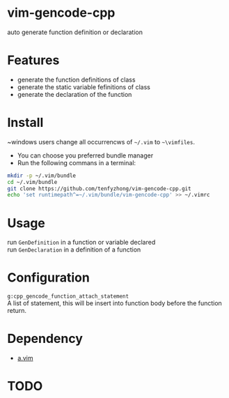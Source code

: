 # vim-gencode-cpp
auto generate function definition or declaration  

# Features
- generate the function definitions of class  
- generate the static variable fefinitions of class  
- generate the declaration of the function

# Install
~windows users change all occurrencws of `~/.vim` to `~\vimfiles`.  
- You can choose you preferred bundle manager   
- Run the following commans in a terminal:  
```bash
mkdir -p ~/.vim/bundle  
cd ~/.vim/bundle  
git clone https://github.com/tenfyzhong/vim-gencode-cpp.git  
echo 'set runtimepath^=~/.vim/bundle/vim-gencode-cpp' >> ~/.vimrc  
```

# Usage
run `GenDefinition` in a function or variable declared  
run `GenDeclaration` in a definition of a function

# Configuration
`g:cpp_gencode_function_attach_statement`  
A list of statement, this will be insert into function body before the function return.  

# Dependency
- [a.vim](https://github.com/vim-scripts/a.vim)

# TODO

